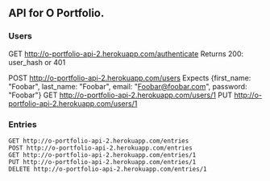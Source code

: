 ## API for O Portfolio.

### Users

GET http://o-portfolio-api-2.herokuapp.com/authenticate
Returns 200: user_hash or 401

POST http://o-portfolio-api-2.herokuapp.com/users
Expects {first_name: "Foobar", last_name: "Foobar", email: "Foobar@foobar.com", password: "Foobar"}
GET http://o-portfolio-api-2.herokuapp.com/users/1
PUT http://o-portfolio-api-2.herokuapp.com/users/1


### Entries
```
GET http://o-portfolio-api-2.herokuapp.com/entries
POST http://o-portfolio-api-2.herokuapp.com/entries
GET http://o-portfolio-api-2.herokuapp.com/entries/1
PUT http://o-portfolio-api-2.herokuapp.com/entries/1
DELETE http://o-portfolio-api-2.herokuapp.com/entries/1
```